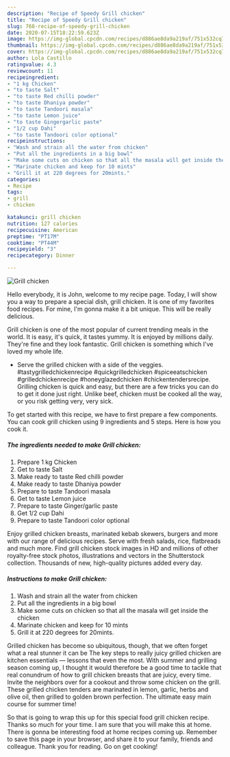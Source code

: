 ```yaml
---
description: "Recipe of Speedy Grill chicken"
title: "Recipe of Speedy Grill chicken"
slug: 768-recipe-of-speedy-grill-chicken
date: 2020-07-15T18:22:59.623Z
image: https://img-global.cpcdn.com/recipes/d886ae8da9a219af/751x532cq70/grill-chicken-recipe-main-photo.jpg
thumbnail: https://img-global.cpcdn.com/recipes/d886ae8da9a219af/751x532cq70/grill-chicken-recipe-main-photo.jpg
cover: https://img-global.cpcdn.com/recipes/d886ae8da9a219af/751x532cq70/grill-chicken-recipe-main-photo.jpg
author: Lola Castillo
ratingvalue: 4.3
reviewcount: 11
recipeingredient:
- "1 kg Chicken"
- "to taste Salt"
- "to taste Red chilli powder"
- "to taste Dhaniya powder"
- "to taste Tandoori masala"
- "to taste Lemon juice"
- "to taste Gingergarlic paste"
- "1/2 cup Dahi"
- "to taste Tandoori color optional"
recipeinstructions:
- "Wash and strain all the water from chicken"
- "Put all the ingredients in a big bowl"
- "Make some cuts on chicken so that all the masala will get inside the chicken"
- "Marinate chicken and keep for 10 mints"
- "Grill it at 220 degrees for 20mints."
categories:
- Recipe
tags:
- grill
- chicken

katakunci: grill chicken 
nutrition: 127 calories
recipecuisine: American
preptime: "PT17M"
cooktime: "PT44M"
recipeyield: "3"
recipecategory: Dinner

---
```



![Grill chicken](https://img-global.cpcdn.com/recipes/d886ae8da9a219af/751x532cq70/grill-chicken-recipe-main-photo.jpg)

Hello everybody, it is John, welcome to my recipe page. Today, I will show you a way to prepare a special dish, grill chicken. It is one of my favorites food recipes. For mine, I'm gonna make it a bit unique. This will be really delicious.

Grill chicken is one of the most popular of current trending meals in the world. It is easy, it's quick, it tastes yummy. It is enjoyed by millions daily. They're fine and they look fantastic. Grill chicken is something which I've loved my whole life.

- Serve the grilled chicken with a side of the veggies. #tastygrilledchickenrecipe #quickgrilledchicken #spiceeatschicken #grilledchickenrecipe #honeyglazedchicken #chickentendersrecipe. Grilling chicken is quick and easy, but there are a few tricks you can do to get it done just right. Unlike beef, chicken must be cooked all the way, or you risk getting very, very sick.


To get started with this recipe, we have to first prepare a few components. You can cook grill chicken using 9 ingredients and 5 steps. Here is how you cook it.

<!--inarticleads1-->

##### The ingredients needed to make Grill chicken:

1. Prepare 1 kg Chicken
1. Get to taste Salt
1. Make ready to taste Red chilli powder
1. Make ready to taste Dhaniya powder
1. Prepare to taste Tandoori masala
1. Get to taste Lemon juice
1. Prepare to taste Ginger/garlic paste
1. Get 1/2 cup Dahi
1. Prepare to taste Tandoori color optional


Enjoy grilled chicken breasts, marinated kebab skewers, burgers and more with our range of delicious recipes. Serve with fresh salads, rice, flatbreads and much more. Find grill chicken stock images in HD and millions of other royalty-free stock photos, illustrations and vectors in the Shutterstock collection. Thousands of new, high-quality pictures added every day. 

<!--inarticleads2-->

##### Instructions to make Grill chicken:

1. Wash and strain all the water from chicken
1. Put all the ingredients in a big bowl
1. Make some cuts on chicken so that all the masala will get inside the chicken
1. Marinate chicken and keep for 10 mints
1. Grill it at 220 degrees for 20mints.


Grilled chicken has become so ubiquitous, though, that we often forget what a real stunner it can be The key steps to really juicy grilled chicken are kitchen essentials — lessons that even the most. With summer and grilling season coming up, I thought it would therefore be a good time to tackle that real conundrum of how to grill chicken breasts that are juicy, every time. Invite the neighbors over for a cookout and throw some chicken on the grill. These grilled chicken tenders are marinated in lemon, garlic, herbs and olive oil, then grilled to golden brown perfection. The ultimate easy main course for summer time! 

So that is going to wrap this up for this special food grill chicken recipe. Thanks so much for your time. I am sure that you will make this at home. There is gonna be interesting food at home recipes coming up. Remember to save this page in your browser, and share it to your family, friends and colleague. Thank you for reading. Go on get cooking!
